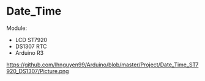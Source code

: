 # Date_Time
Module:
- LCD ST7920
- DS1307 RTC
- Arduino R3

https://github.com/lhnguyen99/Arduino/blob/master/Project/Date_Time_ST7920_DS1307/Picture.png
